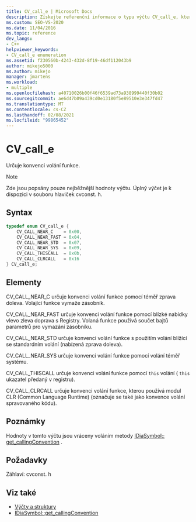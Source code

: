 ```yaml
---
title: CV_call_e | Microsoft Docs
description: Získejte referenční informace o typu výčtu CV_call_e, který určuje konvenci volání funkce v sadě SDK pro přístup k rozhraní ladění.
ms.custom: SEO-VS-2020
ms.date: 11/04/2016
ms.topic: reference
dev_langs:
- C++
helpviewer_keywords:
- CV_call_e enumeration
ms.assetid: f230560b-4243-432d-8f19-46df112043b9
author: mikejo5000
ms.author: mikejo
manager: jmartens
ms.workload:
- multiple
ms.openlocfilehash: a40710026b00f46f6539ad73a938999440f30b02
ms.sourcegitcommit: ae6d47b09a439cd0e13180f5e89510e3e347fd47
ms.translationtype: MT
ms.contentlocale: cs-CZ
ms.lasthandoff: 02/08/2021
ms.locfileid: "99865452"
---
```

# <a name="cv_call_e"></a>CV_call_e
Určuje konvenci volání funkce.

> [!NOTE]
> Zde jsou popsány pouze nejběžnější hodnoty výčtu. Úplný výčet je k dispozici v souboru hlaviček cvconst. h.

## <a name="syntax"></a>Syntax

```C++
typedef enum CV_call_e {
    CV_CALL_NEAR_C    = 0x00,
    CV_CALL_NEAR_FAST = 0x04,
    CV_CALL_NEAR_STD  = 0x07,
    CV_CALL_NEAR_SYS  = 0x09,
    CV_CALL_THISCALL  = 0x0b,
    CV_CALL_CLRCALL   = 0x16
} CV_call_e;
```

## <a name="elements"></a>Elementy
CV_CALL_NEAR_C určuje konvenci volání funkce pomocí téměř zprava doleva. Volající funkce vymaže zásobník.

CV_CALL_NEAR_FAST určuje konvenci volání funkce pomocí blízké nabídky vlevo zleva doprava s Registry. Volaná funkce používá součet bajtů parametrů pro vymazání zásobníku.

CV_CALL_NEAR_STD určuje konvenci volání funkce s použitím volání blížící se standardním volání (nabízená zprava doleva).

CV_CALL_NEAR_SYS určuje konvenci volání funkce pomocí volání téměř systému.

CV_CALL_THISCALL určuje konvenci volání funkce pomocí `this` volání ( `this` ukazatel předaný v registru).

CV_CALL_CLRCALL určuje konvenci volání funkce, kterou používá modul CLR (Common Language Runtime) (označuje se také jako konvence volání spravovaného kódu).

## <a name="remarks"></a>Poznámky
Hodnoty v tomto výčtu jsou vráceny voláním metody [IDiaSymbol:: get_callingConvention](../../debugger/debug-interface-access/idiasymbol-get-callingconvention.md) .

## <a name="requirements"></a>Požadavky
Záhlaví: cvconst. h

## <a name="see-also"></a>Viz také
- [Výčty a struktury](../../debugger/debug-interface-access/enumerations-and-structures.md)
- [IDiaSymbol::get_callingConvention](../../debugger/debug-interface-access/idiasymbol-get-callingconvention.md)
